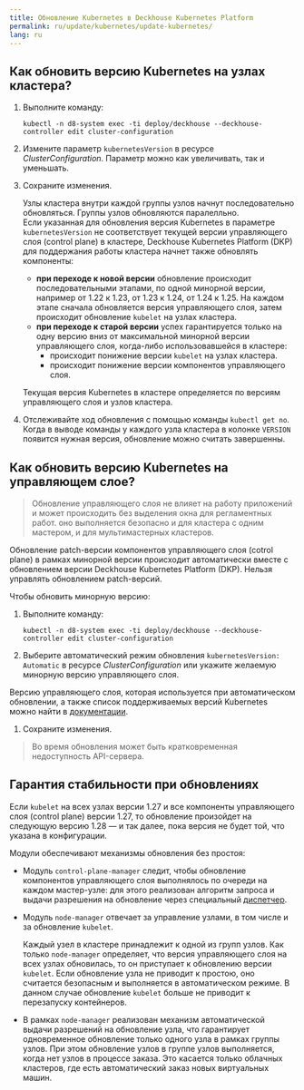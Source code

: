 ```yaml
---
title: Обновление Kubernetes в Deckhouse Kubernetes Platform
permalink: ru/update/kubernetes/update-kubernetes/
lang: ru
---
```


## Как обновить версию Kubernetes на узлах кластера?

1. Выполните команду:

   ```
   kubectl -n d8-system exec -ti deploy/deckhouse --deckhouse-controller edit cluster-configuration
   ```

1. Измените параметр `kubernetesVersion` в ресурсе *ClusterConfiguration*. Параметр можно как увеличивать, так и уменьшать. 
1. Сохраните изменения. 

    Узлы кластера внутри каждой группы узлов начнут последовательно обновляться. Группы узлов обновляются паралелльно.  
    Если указанная для обновления версия Kubernetes в параметре `kubernetesVersion` не соответствует текущей версии управляющего слоя (control plane) в кластере, Deckhouse Kubernetes Platform (DKP) для поддержания работы кластера начнет также обновлять компоненты:
      - **при переходе к новой версии** обновление происходит последовательными этапами, по одной минорной версии, например от 1.22 к 1.23, от 1.23 к 1.24, от 1.24 к 1.25. На каждом этапе сначала обновляется версия управляющего слоя, затем происходит обновление `kubelet` на узлах кластера.
      - **при переходе к старой версии** успех гарантируется только на одну версию вниз от максимальной минорной версии управляющего слоя, когда-либо использовавшейся в кластере:
        - происходит понижение версии `kubelet` на узлах кластера.
        - происходит понижение версии компонентов управляющего слоя.
    
    Текущая версия Kubernetes в кластере определяется по версиям управляющего слоя и узлов кластера.
1. Отслеживайте ход обновления с помощью команды `kubectl get no`.  
    Когда в выводе команды у каждого узла кластера в колонке `VERSION` появится нужная версия, обновление можно считать завершенны.

## Как обновить версию Kubernetes на управляющем слое?

> Обновление управляющего слоя не влияет на работу приложений и может происходить без выделения окна для регламентных работ. оно выполняется безопасно и для кластера с одним мастером, и для мультимастерных кластеров.

Обновление patch-версии компонентов управляющего слоя (cotrol plane) в рамках минорной версии происходит автоматически вместе с обновлением версии Deckhouse Kubernetes Platform (DKP). Нельзя управлять обновлением patch-версий.

Чтобы обновить минорную версию:
1. Выполните команду:

   ```
   kubectl -n d8-system exec -ti deploy/deckhouse --deckhouse-controller edit cluster-configuration
   ```
1. Выберите автоматический режим обновления `kubernetesVersion: Automatic` в ресурсе *ClusterConfiguration* или укажите желаемую минорную версию управляющего слоя.  

  Версию управляющего слоя, которая используется при автоматическом обновлении, а также список поддерживаемых версий Kubernetes можно найти в [документации](../../supported_versions.html#kubernetes).
1. Сохраните изменения.  
  > Во время обновления может быть кратковременная недоступность API-сервера.

## Гарантия стабильности при обновлениях

Если `kubelet` на всех узлах версии 1.27 и все компоненты управляющего слоя (control plane) версии 1.27, то обновление произойдет на следующую версию 1.28 — и так далее, пока версия не будет той, что указана в конфигурации.

Модули обеспечивают механизмы обновления без простоя:
* Модуль `control-plane-manager` следит, чтобы обновление компонентов управляющего слоя выполнялось по очереди на каждом мастер-узле: для этого реализован алгоритм запроса и выдачи разрешения на обновление через специальный [диспетчер](ссылка).
* Модуль `node-manager` отвечает за управление узлами, в том числе и за обновление `kubelet`.

  Каждый узел в кластере принадлежит к одной из групп узлов. Как только `node-manager` определяет, что версия управляющего слоя на всех узлах обновилась, то он приступает к обновлению версии `kubelet`. Если обновление узла не приводит к простою, оно считается безопасным и выполняется в автоматическом режиме. В данном случае обновление `kubelet` больше не приводит к перезапуску контейнеров.

* В рамках `node-manager` реализован механизм автоматической выдачи разрешений на обновление узла, что гарантирует одновременное обновление только одного узла в рамках группы узлов. При этом обновление узлов в группе узлов выполняется, когда нет узлов в процессе заказа. Это касается только облачных кластеров, где есть автоматический заказ новых виртуальных машин.